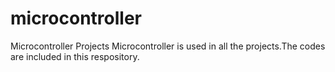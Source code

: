 # microcontroller
Microcontroller Projects
Microcontroller is used in all the projects.The codes are included in this respository.
